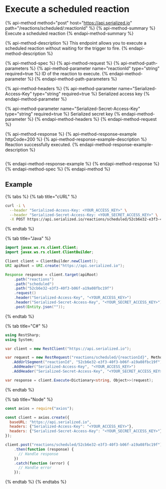 # Execute a scheduled reaction

{% api-method method="post" host="https://api.serialized.io" path="/reactions/scheduled/:reactionId" %}
{% api-method-summary %}
Execute a scheduled reaction
{% endapi-method-summary %}

{% api-method-description %}
This endpoint allows you to execute a scheduled reaction without waiting for the trigger to fire.
{% endapi-method-description %}

{% api-method-spec %}
{% api-method-request %}
{% api-method-path-parameters %}
{% api-method-parameter name="reactionId" type="string" required=true %}
ID of the reaction to execute.
{% endapi-method-parameter %}
{% endapi-method-path-parameters %}

{% api-method-headers %}
{% api-method-parameter name="Serialized-Access-Key" type="string" required=true %}
Serialized access key
{% endapi-method-parameter %}

{% api-method-parameter name="Serialized-Secret-Access-Key" type="string" required=true %}
Serialized secret key
{% endapi-method-parameter %}
{% endapi-method-headers %}
{% endapi-method-request %}

{% api-method-response %}
{% api-method-response-example httpCode=200 %}
{% api-method-response-example-description %}
Reaction successfully executed.
{% endapi-method-response-example-description %}

```text

```
{% endapi-method-response-example %}
{% endapi-method-response %}
{% endapi-method-spec %}
{% endapi-method %}

## Example

{% tabs %}
{% tab title="cURL" %}
```bash
curl -i \
  --header "Serialized-Access-Key: <YOUR_ACCESS_KEY>" \
  --header "Serialized-Secret-Access-Key: <YOUR_SECRET_ACCESS_KEY>" \
  -X POST https://api.serialized.io/reactions/scheduled/52cb6e32-e3f3-40f3-b06f-a19a08fbc19f
```
{% endtab %}

{% tab title="Java" %}
```java
import javax.ws.rs.client.Client;
import javax.ws.rs.client.ClientBuilder;

Client client = ClientBuilder.newClient();
URI apiRoot = URI.create("https://api.serialized.io");

Response response = client.target(apiRoot)
    .path("reactions")
    .path("scheduled")
    .path("52cb6e32-e3f3-40f3-b06f-a19a08fbc19f")
    .request()
    .header("Serialized-Access-Key", "<YOUR_ACCESS_KEY>")
    .header("Serialized-Secret-Access-Key", "<YOUR_SECRET_ACCESS_KEY>")
    .post(Entity.json(""));
```
{% endtab %}

{% tab title="C\#" %}
```csharp
using RestSharp;
using System;

var client = new RestClient("https://api.serialized.io");

var request = new RestRequest("reactions/scheduled/{reactionId}", Method.POST)
   .AddUrlSegment("reactionId", "52cb6e32-e3f3-40f3-b06f-a19a08fbc19f")
   .AddHeader("Serialized-Access-Key", "<YOUR_ACCESS_KEY>")
   .AddHeader("Serialized-Secret-Access-Key", "<YOUR_SECRET_ACCESS_KEY>");

var response = client.Execute<Dictionary<string, Object>>(request);
```
{% endtab %}

{% tab title="Node" %}
```javascript
const axios = require("axios");

const client = axios.create({
  baseURL: "https://api.serialized.io",
  headers: {"Serialized-Access-Key": "<YOUR_ACCESS_KEY>"},
  headers: {"Serialized-Secret-Access-Key": "<YOUR_SECRET_ACCESS_KEY>"}
});

client.post("reactions/scheduled/52cb6e32-e3f3-40f3-b06f-a19a08fbc19f")
    .then(function (response) {
      // Handle response
    })
    .catch(function (error) {
      // Handle error
    });
```
{% endtab %}
{% endtabs %}
